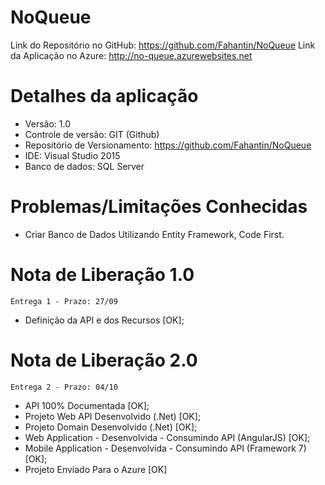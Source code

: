 # NoQueue

Link do Repositório no GitHub: https://github.com/Fahantin/NoQueue
Link da Aplicação no Azure: http://no-queue.azurewebsites.net

# Detalhes da aplicação

* Versão: 1.0
* Controle de versão: GIT (Github)
* Repositório de Versionamento: https://github.com/Fahantin/NoQueue
* IDE: Visual Studio 2015
* Banco de dados: SQL Server


# Problemas/Limitações Conhecidas
* Criar Banco de Dados Utilizando Entity Framework, Code First.


# Nota de Liberação 1.0
```
Entrega 1 - Prazo: 27/09
```
* Definição da API e dos Recursos [OK];

# Nota de Liberação 2.0
```
Entrega 2 - Prazo: 04/10
```
* API 100% Documentada [OK];
* Projeto Web API Desenvolvido (.Net) [OK];
* Projeto Domain Desenvolvido (.Net) [OK];
* Web Application - Desenvolvida - Consumindo API (AngularJS) [OK];
* Mobile Application - Desenvolvida - Consumindo API (Framework 7) [OK];
* Projeto Enviado Para o Azure [OK]
